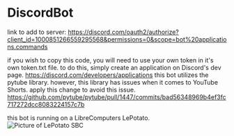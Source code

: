 # DiscordBot
link to add to server:
https://discord.com/oauth2/authorize?client_id=1000851266559295568&permissions=0&scope=bot%20applications.commands

if you wish to copy this code, you will need to use your own token in it's own token.txt file. to do this, simply create an application on Discord's dev page.
https://discord.com/developers/applications
this bot utilizes the pytube library. however, this library has issues when it comes to YouTube Shorts. apply this change to avoid this issue.
https://github.com/pytube/pytube/pull/1447/commits/bad56348969b4ef3fc717272dcc8083224157c7b 

this bot is running on a LibreComputers LePotato.
![Picture of LePotato SBC](LePotato.png)
